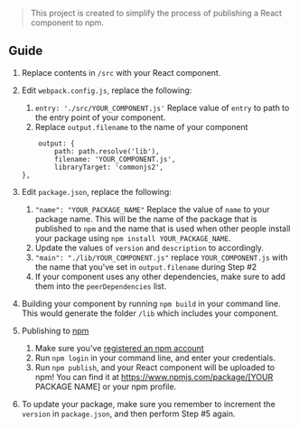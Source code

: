 > This project is created to simplify the process of publishing a React component to npm.

## Guide
1. Replace contents in `/src` with your React component.
1. Edit `webpack.config.js`, replace the following:
	1. `entry: './src/YOUR_COMPONENT.js'` Replace value of `entry` to path to the entry point of your component.
	1. Replace 	`output.filename` to the name of your component
	```
		output: {
			path: path.resolve('lib'),
			filename: 'YOUR_COMPONENT.js',
			libraryTarget: 'commonjs2',
  	},
	```
1. Edit `package.json`, replace the following:
	1. `"name": "YOUR_PACKAGE_NAME"` Replace the value of `name` to your package name. This will be the name of the package that is published to `npm` and the name that is used when other people install your package using `npm install YOUR_PACKAGE_NAME`.
	1. Update the values of `version` and `description` to accordingly.
	1. `"main": "./lib/YOUR_COMPONENT.js"` replace `YOUR_COMPONENT.js` with the name that you've set in `output.filename` during Step #2
	1. If your component uses any other dependencies, make sure to add them into the `peerDependencies` list.
1. Building your component by running `npm build` in your command line. This would generate the folder `/lib` which includes your component.
1. Publishing to [npm](https://www.npmjs.com/)
	1. Make sure you've [registered an npm account](https://www.npmjs.com/signup)
	1. Run `npm login` in your command line, and enter your credentials.
	1. Run `npm publish`, and your React component will be uploaded to npm! You can find it at https://www.npmjs.com/package/[YOUR PACKAGE NAME] or your npm profile.

1. To update your package, make sure you remember to increment the `version` in `package.json`, and then perform Step #5 again.